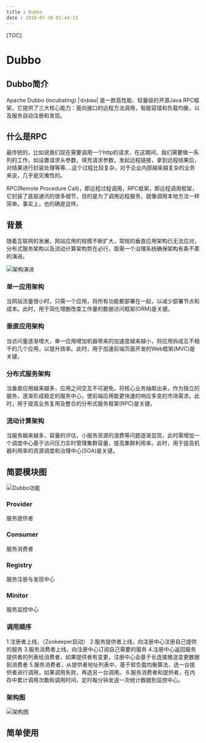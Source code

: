 ```yaml
---
title : Dubbo
date : 2018-07-30 01:44:13
---
```


[TOC]

# Dubbo

## Dubbo简介

Apache Dubbo (incubating) |ˈdʌbəʊ| 是一款高性能、轻量级的开源Java RPC框架，它提供了三大核心能力：面向接口的远程方法调用，智能容错和负载均衡，以及服务自动注册和发现。

## 什么是RPC

最传统的，比如说我们现在需要调用一个http的请求，在这期间，我们需要做一系列的工作，如设置请求头参数，填充请求参数，发起远程链接，拿到远程结果后，对结果进行封装处理等等....这个过程比较复杂，对于企业内部越来越复杂的业务来说，几乎是灾难性的。

RPC(Remote Procedure Call)，即远程过程调用，RPC框架，即远程调用框架，它封装了底层通讯的很多细节，目的是为了调用远程服务，就像调用本地方法一样简单。事实上，也的确是这样。

## 背景

随着互联网的发展，网站应用的规模不断扩大，常规的垂直应用架构已无法应对，分布式服务架构以及流动计算架构势在必行，亟需一个治理系统确保架构有条不紊的演进。

![架构演进](http://dubbo.apache.org/docs/zh-cn/user/sources/images/dubbo-architecture-roadmap.jpg)

### 单一应用架构

当网站流量很小时，只需一个应用，将所有功能都部署在一起，以减少部署节点和成本。此时，用于简化增删改查工作量的数据访问框架(ORM)是关键。

### 垂直应用架构

当访问量逐渐增大，单一应用增加机器带来的加速度越来越小，将应用拆成互不相干的几个应用，以提升效率。此时，用于加速前端页面开发的Web框架(MVC)是关键。

### 分布式服务架构

当垂直应用越来越多，应用之间交互不可避免，将核心业务抽取出来，作为独立的服务，逐渐形成稳定的服务中心，使前端应用能更快速的响应多变的市场需求。此时，用于提高业务复用及整合的分布式服务框架(RPC)是关键。

### 流动计算架构

当服务越来越多，容量的评估，小服务资源的浪费等问题逐渐显现，此时需增加一个调度中心基于访问压力实时管理集群容量，提高集群利用率。此时，用于提高机器利用率的资源调度和治理中心(SOA)是关键。

## 简要模块图

![Dubbo功能](http://dubbo.apache.org/img/architecture.png)

### Provider

服务提供者

### Consumer

服务消费者

### Registry

服务注册与发现中心

### Minitor

服务监控中心

### 调用顺序

1.注册者上线，（Zookeeper启动）
2.服务提供者上线，向注册中心注册自己提供的服务
3.服务消费者上线，向注册中心订阅自己需要的服务
4.注册中心返回服务提供者的列表给消费者，如果提供者有变更，注册中心会基于长连接推送变更数据到消费者
5.服务消费者，从提供者地址列表中，基于软负载均衡算法，选一台提供者进行调用，如果调用失败，再选另一台调用。
6.服务消费者和提供者，在内存中累计调用次数和调用时间，定时每分钟发送一次统计数据到监控中心。

### 架构图

![架构图](http://dubbo.apache.org/docs/zh-cn/dev/sources/images/dubbo-framework.jpg)

## 简单使用